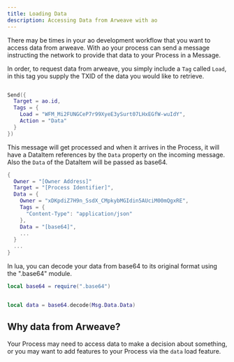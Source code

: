 ```yaml
---
title: Loading Data
description: Accessing Data from Arweave with ao
---
```


There may be times in your ao development workflow that you want to access data from arweave. With ao your process can send a message instructing the network to provide that data to your Process in a Message.

In order, to request data from arweave, you simply include a `Tag` called `Load`, in this tag you supply the TXID of the data you would like to retrieve.

```lua

Send({
  Target = ao.id,
  Tags = {
    Load = "WFM_Mi2FUNGCeP7r99XyeE3ySurt07LHxEGfW-wuIdY",
    Action = "Data"
  }
})

```

This message will get processed and when it arrives in the Process, it will have a DataItem references by the `Data` property on the incoming message. Also the `Data` of the DataItem will be passed as base64.

```lua
{
  Owner = "[Owner Address]"
  Target = "[Process Identifier]",
  Data = {
    Owner = "xDKpdiZ7H9n_SsdX_CMpkybMGIdin5AUciM00mQgxRE",
    Tags = {
      "Content-Type": "application/json"
    },
    Data = "[base64]",
    ...
  }
  ...
}

```

In lua, you can decode your data from base64 to its original format using the ".base64" module.

```lua
local base64 = require(".base64")


local data = base64.decode(Msg.Data.Data)
```

## Why data from Arweave?

Your Process may need to access data to make a decision about something, or you may want to add features to your Process via the `data` load feature.
